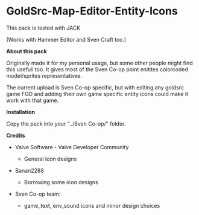 
GoldSrc-Map-Editor-Entity-Icons
=
This pack is tested with JACK

(Works with Hammer Editor and Sven Craft too.)

**About this pack**

Originally made it for my personal usage, but some other people might find this usefull too.
It gives most of the Sven Co-op point enitites colorcoded model/sprites representatives.

The current upload is Sven Co-op specific, but with editing any goldsrc game FGD and adding their
own game specific entity icons could make it work with that game.

**Installation**

Copy the pack into your "../Sven Co-op/" folder.

**Credits**

- Valve Software - Valve Developer Community
   - General icon designs

- Banan2288
  - Borrowing some icon designs

- Sven Co-op team:
   - game_text, env_sound icons and minor design choices
